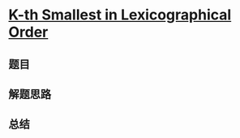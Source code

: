 # [K-th Smallest in Lexicographical Order](https://leetcode.com/problems/k-th-smallest-in-lexicographical-order/)
## 题目


## 解题思路


## 总结


